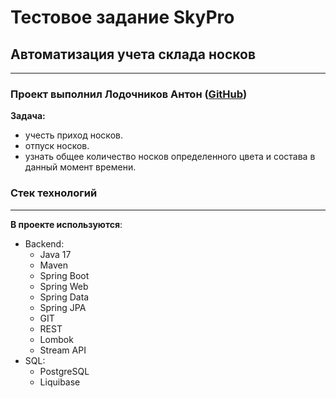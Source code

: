 # Тестовое задание SkyPro
## Автоматизация учета склада носков
***
### Проект выполнил Лодочников Антон ([GitHub](https://github.com/J0ker001))

**Задача:**

* учесть приход носков.  
* отпуск носков.
* узнать общее количество носков определенного цвета и состава в данный момент времени.

### Стек технологий
***
**В проекте используются**:

* Backend:
    - Java 17
    - Maven
    - Spring Boot
    - Spring Web
    - Spring Data
    - Spring JPA
    - GIT
    - REST
    - Lombok
    - Stream API
* SQL:
    - PostgreSQL
    - Liquibase